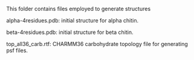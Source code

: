 This folder contains files employed to generate structures

alpha-4residues.pdb: initial structure for alpha chitin.

beta-4residues.pdb: initial structure for beta chitin.

top_all36_carb.rtf: CHARMM36 carbohydrate topology file for generating psf files.
